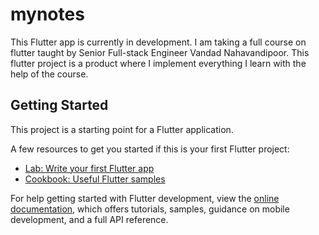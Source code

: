 # mynotes

This Flutter app is currently in development. I am taking a full course on flutter taught by Senior Full-stack Engineer Vandad Nahavandipoor. This flutter project is a product where I implement everything I learn with the help of the course.

## Getting Started

This project is a starting point for a Flutter application.

A few resources to get you started if this is your first Flutter project:

- [Lab: Write your first Flutter app](https://docs.flutter.dev/get-started/codelab)
- [Cookbook: Useful Flutter samples](https://docs.flutter.dev/cookbook)

For help getting started with Flutter development, view the
[online documentation](https://docs.flutter.dev/), which offers tutorials,
samples, guidance on mobile development, and a full API reference.
